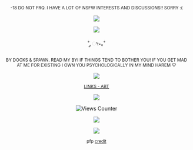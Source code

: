

<p align="center">
    <sup> -18 DO NOT FRQ. I HAVE A LOT OF NSFW INTERESTS AND DISCUSSIONS!! SORRY :( </sup>
</p>
<p align="center">
  <img src="https://lifted.crd.co/assets/images/gallery01/c9fd70ff.gif?v=540c5116" />
</p>

<p align="center">
  <img src="https://i.postimg.cc/TwsrPjvm/IMG-7552.jpg" />
</p>



<p align="center">
   ˚ ༘ ೀ⋆｡˚
</p>

<p align="center">
<sub> BY DOCKS & SPAWN. READ MY BYI IF THINGS TEND TO BOTHER YOU! 
    IF YOU GET MAD AT ME FOR EXISTING I OWN YOU PSYCHOLOGICALLY IN MY MIND HAREM ♡  </sub>
</p>
<p align="center">
    
  <img src="https://i.postimg.cc/Hxx9rPKZ/IMG-6454-removebg-preview-modified.png"> 
</p>

<p align="center">
<sub>  
<a href=https://painfarm.straw.page/about>LINKS - ABT</a>
 </sub>
</p>

<p align="center">
  <img src="https://gifcity.carrd.co/assets/images/gallery77/66fc2a88.gif?v=e3c0bc0f"/> </p>

<p align="center">
<img src="https://views-counter.vercel.app/badge?pageId=https%3A%2F%2Fgithub%2Ecom%2Fpainfarm%2Fpainfarm&leftColor=e9e9e9&rightColor=000000&type=total&label=-%20XOXO%20%2E&style=none" alt="Views Counter">

<p align="center">
  <img src="https://lifted.crd.co/assets/images/gallery01/c9fd70ff.gif?v=540c5116" />
</p>
    
<p align="center">
    
  <img src="https://i.postimg.cc/rsFHVCx0/IMG-6456.jpg"> 
</p>

<p align="center">
    <sup> pfp <a href=https://www.pixiv.net/en/users/2400302>credit</a> </sup>
</p>
    

